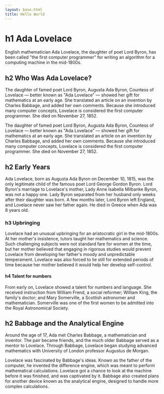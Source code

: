 ```yaml
---
layout: base.html
title: Hello World
---
```


# h1 Ada Lovelace

<p class="lead">English mathematician Ada Lovelace, the daughter of poet Lord Byron, has been called "the first computer programmer" for writing an algorithm for a computing machine in the mid-1800s.</p>

## h2 Who Was Ada Lovelace?

The daughter of famed poet Lord Byron, Augusta Ada Byron, Countess of Lovelace — better known as "Ada Lovelace" — showed her gift for mathematics at an early age. She translated an article on an invention by Charles Babbage, and added her own comments. Because she introduced many computer concepts, Lovelace is considered the first computer programmer. She died on November 27, 1852.

The daughter of famed poet Lord Byron, Augusta Ada Byron, Countess of Lovelace — better known as "Ada Lovelace" — showed her gift for mathematics at an early age. She translated an article on an invention by Charles Babbage, and added her own comments. Because she introduced many computer concepts, Lovelace is considered the first computer programmer. She died on November 27, 1852.

## h2 Early Years

Ada Lovelace, born as Augusta Ada Byron on December 10, 1815, was the only legitimate child of the famous poet Lord George Gordon Byron. Lord Byron's marriage to Lovelace's mother, Lady Anne Isabella Milbanke Byron, was not a happy one. Lady Byron separated from her husband only weeks after their daughter was born. A few months later, Lord Byron left England, and Lovelace never saw her father again. He died in Greece when Ada was 8 years old.

### h3 Upbringing

Lovelace had an unusual upbringing for an aristocratic girl in the mid-1800s. At her mother's insistence, tutors taught her mathematics and science. Such challenging subjects were not standard fare for women at the time, but her mother believed that engaging in rigorous studies would prevent Lovelace from developing her father's moody and unpredictable temperament. Lovelace was also forced to lie still for extended periods of time because her mother believed it would help her develop self-control.

#### h4 Talent for numbers

From early on, Lovelace showed a talent for numbers and language. She received instruction from William Frend, a social reformer; William King, the family's doctor; and Mary Somerville, a Scottish astronomer and mathematician. Somerville was one of the first women to be admitted into the Royal Astronomical Society.

## h2 Babbage and the Analytical Engine

Around the age of 17, Ada met Charles Babbage, a mathematician and inventor. The pair became friends, and the much older Babbage served as a mentor to Lovelace. Through Babbage, Lovelace began studying advanced mathematics with University of London professor Augustus de Morgan.

Lovelace was fascinated by Babbage's ideas. Known as the father of the computer, he invented the difference engine, which was meant to perform mathematical calculations. Lovelace got a chance to look at the machine before it was finished, and was captivated by it. Babbage also created plans for another device known as the analytical engine, designed to handle more complex calculations.

